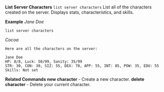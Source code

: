 **List Server Characters**
`list server characters`
List all of the characters created on the server. Displays stats, characteristics, and skills.

__Example__
*Jane Doe*
```
list server characters
```
*Cocoa*
```
Here are all the characters on the server:

Jane Doe
HP: 8/8, Luck: 50/99, Sanity: 35/99
STR: 30, CON: 30, SIZ: 55, DEX: 70, APP: 55, INT: 85, POW: 35, EDU: 55
Skills: Not set
```
__Related Commands__
**new character** - Create a new character.
**delete character** - Delete your current character.
